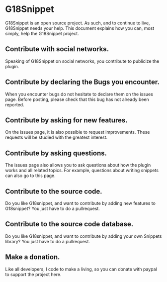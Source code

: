 # G18Snippet
G18Snippet is an open source project. As such, and to continue to live, G18Snippet needs your help. 
This document explains how you can, most simply, help the G18Snippet project.

## Contribute with social networks.
Speaking of G18Snippet on social networks, you contribute to publicize the plugin.
## Contribute by declaring the Bugs you encounter.
When you encounter bugs do not hesitate to declare them on the issues page. Before posting, please check that this bug has not already been reported.
## Contribute by asking for new features.
On the issues page, it is also possible to request improvements. These requests will be studied with the greatest interest.
## Contribute by asking questions.
The issues page also allows you to ask questions about how the plugin works and all related topics. For example, questions about writing snippets can also go to this page.
## Contribute to the source code.
Do you like G18snippet, and want to contribute by adding new features to G18snippet? You just have to do a pullrequest.
## Contribute to the source code database.
Do you like G18snippet, and want to contribute by adding your own Snippets library? You just have to do a pullrequest.
## Make a donation.
Like all developers, I code to make a living, so you can donate with paypal to support the project here.